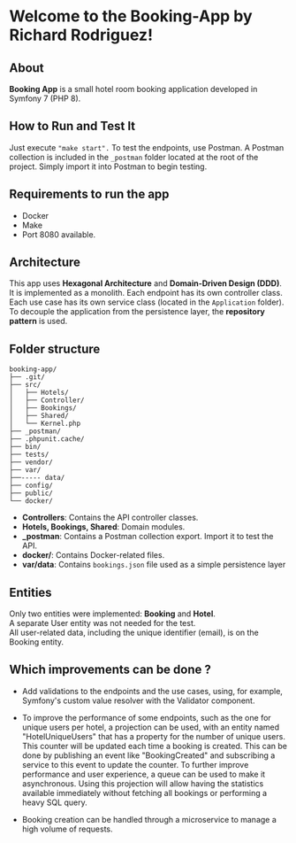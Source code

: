 # Welcome to the Booking-App by Richard Rodriguez!

## About

**Booking App** is a small hotel room booking application developed in Symfony 7 (PHP 8).

## How to Run and Test It 
Just execute `"make start".` 
To test the endpoints, use Postman. A Postman collection is included in the `_postman` folder located at the root of the project. Simply import it into Postman to begin testing.

## Requirements to run the app 
- Docker
- Make 
- Port 8080 available. 

## Architecture 
This app uses **Hexagonal Architecture** and **Domain-Driven Design (DDD)**. It is implemented as a monolith.
Each endpoint has its own controller class.  
Each use case has its own service class (located in the `Application` folder).  
To decouple the application from the persistence layer, the **repository pattern** is used.

## Folder structure

    booking-app/
    ├── .git/
    ├── src/
    │   ├── Hotels/
    │   ├── Controller/
    │   ├── Bookings/
    │   ├── Shared/
    │   └── Kernel.php
    ├── _postman/
    ├── .phpunit.cache/
    ├── bin/
    ├── tests/
    ├── vendor/
    ├── var/
    ├──----- data/ 
    ├── config/
    ├── public/
    └── docker/

-   **Controllers**: Contains the API controller classes.
-   **Hotels, Bookings, Shared**: Domain modules.
-   **_postman**: Contains a Postman collection export. Import it to test the API.
-   **docker/**: Contains Docker-related files.
-   **var/data**: Contains `bookings.json` file used as a simple persistence layer

## Entities

Only two entities were implemented: **Booking** and **Hotel**.  
A separate User entity was not needed for the test.  
All user-related data, including the unique identifier (email), is on the Booking entity.

## Which improvements can be done ?
-   Add validations to the endpoints and the use cases, using, for example, Symfony's custom value resolver with the Validator component.
    
-   To improve the performance of some endpoints, such as the one for unique users per hotel, a projection can be used, with an entity named "HotelUniqueUsers" that has a property for the number of unique users. This counter will be updated each time a booking is created. This can be done by publishing an event like "BookingCreated" and subscribing a service to this event to update the counter. To further improve performance and user experience, a queue can be used to make it asynchronous. Using this projection will allow having the statistics available immediately without fetching all bookings or performing a heavy SQL query.
    
-   Booking creation can be handled through a microservice to manage a high volume of requests.


